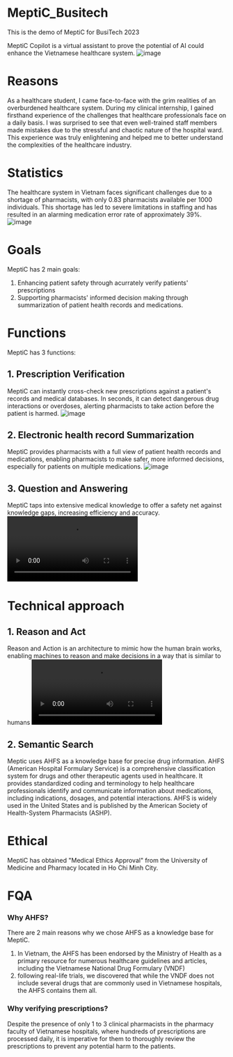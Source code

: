 # MeptiC_Busitech
This is the demo of MeptiC for BusiTech 2023

MeptiC Copilot is a virtual assistant to prove the potential of AI could enhance the Vietnamese healthcare system.
![image](https://user-images.githubusercontent.com/64120343/231550602-9eb14aa0-4273-4e2f-8b25-0623ef112f08.png)

# Reasons
As a healthcare student, I came face-to-face with the grim realities of an overburdened healthcare system. During my clinical internship, I gained firsthand experience of the challenges that healthcare professionals face on a daily basis. I was surprised to see that even well-trained staff members made mistakes due to the stressful and chaotic nature of the hospital ward. This experience was truly enlightening and helped me to better understand the complexities of the healthcare industry.

# Statistics
The healthcare system in Vietnam faces significant challenges due to a shortage of pharmacists, with only 0.83 pharmacists available per 1000 individuals. This shortage has led to severe limitations in staffing and has resulted in an alarming medication error rate of approximately 39%.
![image](https://user-images.githubusercontent.com/64120343/231555161-1783575d-703d-4a1a-afab-a640ea8a53ba.png)

# Goals
MeptiC has 2 main goals:
1. Enhancing patient safety through acurrately verify patients' prescriptions
2. Supporting pharmacists' informed decision making through summarization of patient health records and medications.

# Functions
MeptiC has 3 functions:
## 1. Prescription Verification
MeptiC can instantly cross-check new prescriptions against a patient's records and medical databases.
In seconds, it can detect dangerous drug interactions or overdoses, alerting pharmacists to take action before the patient is harmed.
![image](https://user-images.githubusercontent.com/64120343/231552700-03636062-4c8c-4f25-a0ca-3adca8827634.png)

## 2. Electronic health record Summarization
MeptiC provides pharmacists with a full view of patient health records and medications, enabling pharmacists to make safer, more informed decisions, especially for patients on multiple medications.
![image](https://user-images.githubusercontent.com/64120343/231558649-d1ae98b2-8011-4ab7-9c23-b63e2b0f99ac.png)

## 3. Question and Answering
MeptiC taps into extensive medical knowledge to offer a safety net against knowledge gaps, increasing efficiency and accuracy.
<video src="https://user-images.githubusercontent.com/64120343/231561115-22384a46-ab7d-4e63-8f17-008dc8cdc843.mp4"></video>


# Technical approach
## 1. Reason and Act
Reason and Action is an architecture to mimic how the human brain works, enabling machines to reason and make decisions in a way that is similar to humans
<video src="https://user-images.githubusercontent.com/64120343/231562553-c320d658-d26e-4c82-bac7-d0a4995fc30b.mp4"></video>

## 2. Semantic Search
Meptic uses AHFS as a knowledge base for precise drug information.
AHFS (American Hospital Formulary Service) is a comprehensive classification system for drugs and other therapeutic agents used in healthcare. It provides standardized coding and terminology to help healthcare professionals identify and communicate information about medications, including indications, dosages, and potential interactions. AHFS is widely used in the United States and is published by the American Society of Health-System Pharmacists (ASHP).

# Ethical
MeptiC has obtained "Medical Ethics Approval" from the University of Medicine and Pharmacy located in Ho Chi Minh City.

# FQA
### Why AHFS?
There are 2 main reasons why we chose AHFS as a knowledge base for MeptiC.
1. In Vietnam, the AHFS has been endorsed by the Ministry of Health as a primary resource for numerous healthcare guidelines and articles, including the Vietnamese National Drug Formulary (VNDF)
2. following real-life trials, we discovered that while the VNDF does not include several drugs that are commonly used in Vietnamese hospitals, the AHFS contains them all.

### Why verifying prescriptions?
Despite the presence of only 1 to 3 clinical pharmacists in the pharmacy faculty of Vietnamese hospitals, where hundreds of prescriptions are processed daily, it is imperative for them to thoroughly review the prescriptions to prevent any potential harm to the patients.
